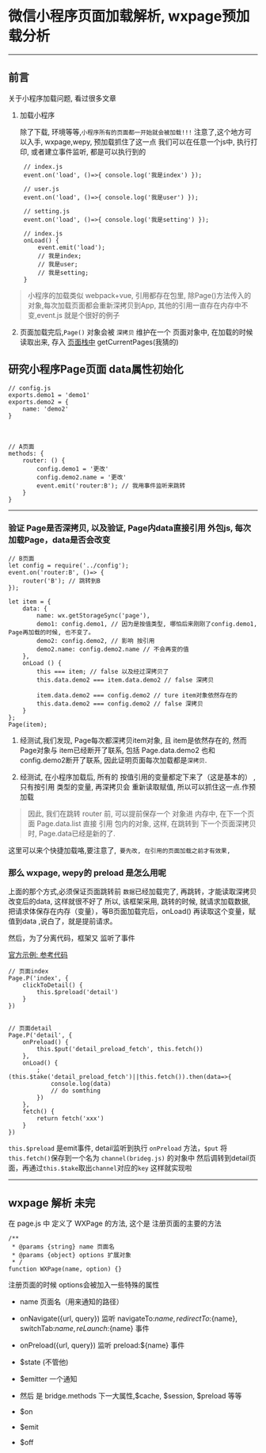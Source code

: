 # 微信小程序页面加载解析, wxpage预加载分析

---

## 前言

关于小程序加载问题, 看过很多文章

1. 加载小程序
    
    除了下载, 环境等等,`小程序所有的页面都一开始就会被加载!!!` 注意了,这个地方可以入手, wxpage,wepy, 预加载抓住了这一点
    我们可以在任意一个js中, 执行打印, 或者建立事件监听, 都是可以执行到的


        // index.js 
        event.on('load', ()=>{ console.log('我是index') });
        
        // user.js 
        event.on('load', ()=>{ console.log('我是user') });
        
        // setting.js 
        event.on('load', ()=>{ console.log('我是setting') });

        // index.js
        onLoad() {
            event.emit('load');
            // 我是index;
            // 我是user;
            // 我是setting;
        }

>小程序的加载类似 webpack+vue, 引用都存在包里, 除Page()方法传入的对象,每次加载页面都会重新深拷贝到App, 其他的引用一直存在内存中不变,event.js 就是个很好的例子


2. 页面加载完后,`Page()` 对象会被 `深拷贝` 维护在一个 页面对象中, 在加载的时候读取出来, 存入 [页面栈中](https://developers.weixin.qq.com/miniprogram/dev/framework/app-service/route.html) getCurrentPages(我猜的)


## 研究小程序Page页面 data属性初始化

    // config.js
    exports.demo1 = 'demo1'
    exports.demo2 = {
        name: 'demo2'
    }

<br/>

    // A页面
    methods: {
        router: () {
            config.demo1 = '更改'
            config.demo2.name = '更改'
            event.emit('router:B'); // 我用事件监听来跳转
        }
    }

---

### 验证 Page是否深拷贝, 以及验证, Page内data直接引用 外包js, 每次加载Page，data是否会改变

    // B页面
    let config = require('../config');
    event.on('router:B', ()=> {
        router('B'); // 跳转到B
    });

    let item = {
        data: {
            name: wx.getStorageSync('page'),
            demo1: config.demo1, // 因为是按值类型, 哪怕后来刚刚了config.demo1, Page再加载的时候, 也不变了。
            demo2: config.demo2, // 影响 按引用
            demo2.name: config.demo2.name // 不会再变的值
        },
        onLoad () {
            this === item; // false 以及经过深拷贝了
            this.data.demo2 === item.data.demo2 // false 深拷贝

            item.data.demo2 === config.demo2 // ture item对象依然存在的
            this.data.demo2 === config.demo2 // false 深拷贝
        }
    };
    Page(item);

1. 经测试,我们发现, Page每次都深拷贝item对象, 且 item是依然存在的, 然而 Page对象与 item已经断开了联系, 包括 Page.data.demo2 也和config.demo2断开了联系, 因此证明页面每次加载都是`深拷贝`.

2. 经测试, 在小程序加载后, 所有的 按值引用的变量都定下来了（这是基本的） , 只有按引用 类型的变量, 再深拷贝会 重新读取赋值, 所以可以抓住这一点.作预加载

> 因此, 我们在跳转 router 前, 可以提前保存一个 对象进 内存中, 在下一个页面 Page.data.list 直接 引用 包内的对象, 这样, 在跳转到 下一个页面深拷贝时, Page.data已经是新的了.

这里可以来个快捷加载咯,要注意了,` 要先改, 在引用的页面加载之前才有效果,`


### 那么 wxpage, wepy的 preload 是怎么用呢
上面的那个方式,必须保证页面跳转前 `数据`已经加载完了, 再跳转，才能读取深拷贝改变后的data, 这样就很不好了
所以, 该框架采用, 跳转的时候, 就请求加载数据, 把请求体保存在内存（变量），等B页面加载完后，onLoad() 再读取这个变量，赋值到data
,说白了，就是提前请求。

然后，为了分离代码，框架又 监听了事件

[官方示例: 参考代码](https://github.com/tvfe/wxpage/issues/25)

    // 页面index
    Page.P('index', {
        clickToDetail() {
            this.$preload('detail')
        }
    })


    // 页面detail
    Page.P('detail', {
        onPreload() {
            this.$put('detail_preload_fetch', this.fetch())
        },
        onLoad() {
            ;(this.$take('detail_preload_fetch')||this.fetch()).then(data=>{
                console.log(data)
                // do somthing
            })
        },
        fetch() {
            return fetch('xxx')
        }
    })

`this.$preload` 是emit事件, detail监听到执行 `onPreload` 方法，`$put` 将 `this.fetch()`保存到一个名为 `channel(brideg.js)` 的对象中
然后调转到detail页面，再通过`this.$take`取出`channel`对应的`key` 这样就实现啦

--- 



## wxpage 解析 未完
在 page.js 中 定义了 WXPage 的方法, 这个是 注册页面的主要的方法


    /**
     * @params {string} name 页面名
     * @params {object} options 扩展对象
     * /
    function WXPage(name, option) {}

注册页面的时候
options会被加入一些特殊的属性

- name 页面名（用来通知的路径）
- onNavigate({url, query}) 监听 navigateTo:${name}, redirectTo:${name}, switchTab:${name}, reLaunch:${name} 事件
- onPreload({url, query}) 监听 preload:${name} 事件
- $state (不管他)
- $emitter 一个通知

- 然后 是 bridge.methods 下一大属性,$cache, $session, $preload 等等

- $on
- $emit
- $off
